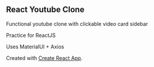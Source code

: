 ## React Youtube Clone
Functional youtube clone with clickable video card sidebar

Practice for ReactJS

Uses MaterialUI + Axios

Created with [Create React App](https://github.com/facebook/create-react-app).

